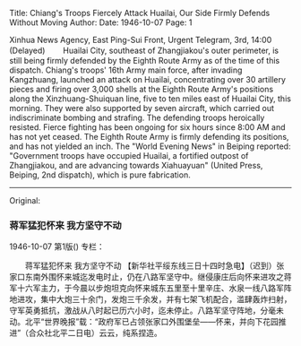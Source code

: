 Title: Chiang's Troops Fiercely Attack Huailai, Our Side Firmly Defends Without Moving
Author:
Date: 1946-10-07
Page: 1

Xinhua News Agency, East Ping-Sui Front, Urgent Telegram, 3rd, 14:00 (Delayed)
　　Huailai City, southeast of Zhangjiakou's outer perimeter, is still being firmly defended by the Eighth Route Army as of the time of this dispatch. Chiang's troops' 16th Army main force, after invading Kangzhuang, launched an attack on Huailai, concentrating over 30 artillery pieces and firing over 3,000 shells at the Eighth Route Army's positions along the Xinzhuang-Shuiquan line, five to ten miles east of Huailai City, this morning. They were also supported by seven aircraft, which carried out indiscriminate bombing and strafing. The defending troops heroically resisted. Fierce fighting has been ongoing for six hours since 8:00 AM and has not yet ceased. The Eighth Route Army is firmly defending its positions, and has not yielded an inch. The "World Evening News" in Beiping reported: "Government troops have occupied Huailai, a fortified outpost of Zhangjiakou, and are advancing towards Xiahuayuan" (United Press, Beiping, 2nd dispatch), which is pure fabrication.



<hr /> 

Original: 


### 蒋军猛犯怀来  我方坚守不动

1946-10-07
第1版()
专栏：

　　蒋军猛犯怀来
    我方坚守不动
    【新华社平绥东线三日十四时急电】（迟到）张家口东南外围怀来城迄发电时止，仍在八路军坚守中。继侵康庄后向怀来进攻之蒋军十六军主力，于今晨以步炮坦克向怀来城东五里至十里辛庄、水泉一线八路军阵地进攻，集中大炮三十余门，发炮三千余发，并有七架飞机配合，滥肆轰炸扫射，守军英勇抵抗，激战从八时起已历六小时，迄未停止。八路军坚守阵地，分毫未动。北平“世界晚报”载：“政府军已占领张家口外围堡垒——怀来，并向下花园推进”（合众社北平二日电）云云，纯系捏造。
